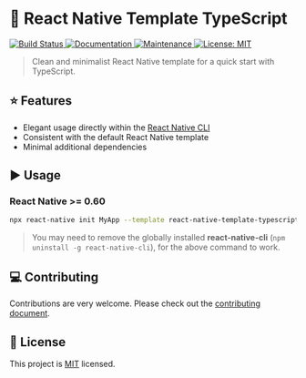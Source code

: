 # :space_invader: React Native Template TypeScript

<p>
  <a href="https://travis-ci.org/react-native-community/react-native-template-typescript">
    <img alt="Build Status" src="https://img.shields.io/travis/react-native-community/react-native-template-typescript.svg" target="_blank" />
  </a>
  <a href="https://github.com/react-native-community/react-native-template-typescript#readme">
    <img alt="Documentation" src="https://img.shields.io/badge/documentation-yes-brightgreen.svg" target="_blank" />
  </a>
  <a href="https://github.com/react-native-community/react-native-template-typescript/graphs/commit-activity">
    <img alt="Maintenance" src="https://img.shields.io/badge/Maintained%3F-yes-green.svg" target="_blank" />
  </a>
  <a href="https://github.com/react-native-community/react-native-template-typescript/blob/master/LICENSE">
    <img alt="License: MIT" src="https://img.shields.io/badge/License-MIT-yellow.svg" target="_blank" />
  </a>
</p>

> Clean and minimalist React Native template for a quick start with TypeScript.

## :star: Features

- Elegant usage directly within the [React Native CLI](https://github.com/react-native-community/cli)
- Consistent with the default React Native template
- Minimal additional dependencies

## :arrow_forward: Usage

### React Native >= 0.60

```sh
npx react-native init MyApp --template react-native-template-typescript
```

> You may need to remove the globally installed **react-native-cli** (`npm uninstall -g react-native-cli`), for the above command to work.

## :computer: Contributing

Contributions are very welcome. Please check out the [contributing document](CONTRIBUTING.md).

## :bookmark: License

This project is [MIT](LICENSE) licensed.
